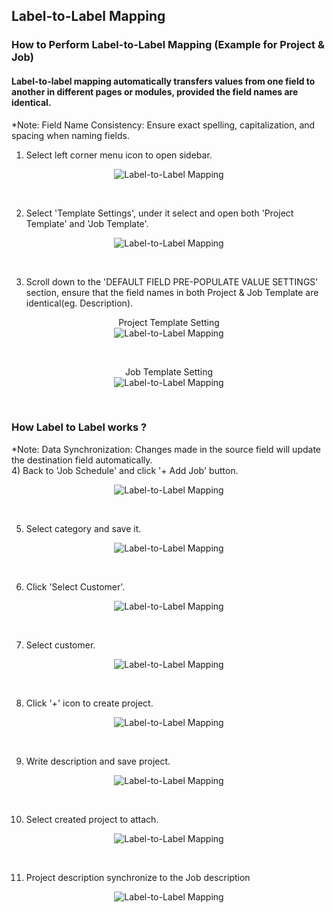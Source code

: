 ## Label-to-Label Mapping
### How to Perform Label-to-Label Mapping (Example for Project & Job)
#### Label-to-label mapping automatically transfers values from one field to another in different pages or modules, provided the field names are identical.

*Note: Field Name Consistency: Ensure exact spelling, capitalization, and spacing when naming fields.<br>

1) Select left corner menu icon to open sidebar. <br>
<p align="center">
         <img src="img2/Label_To_Label_Step_1.png" alt="Label-to-Label Mapping">
</p><br>

2) Select 'Template Settings', under it select and open both 'Project Template' and 'Job Template'. <br>
<p align="center">
         <img src="img2/Label_To_Label_Step_2.png" alt="Label-to-Label Mapping">
</p><br>

3) Scroll down to the 'DEFAULT FIELD PRE-POPULATE VALUE SETTINGS' section, ensure that the field names in both Project & Job Template are identical(eg. Description). <br>
<p align="center"> Project Template Setting<br>
         <img src="img2/Label_To_Label_Step_3.png" alt="Label-to-Label Mapping">
</p><br>
<p align="center"> Job Template Setting<br>
         <img src="img2/Label_To_Label_Step_4.png" alt="Label-to-Label Mapping">
</p><br>

### How Label to Label works ?
*Note: Data Synchronization: Changes made in the source field will update the destination field automatically. <br>
4) Back to 'Job Schedule' and click '+ Add Job' button. <br>
<p align="center">
         <img src="img2/Label_To_Label_Step_5.png" alt="Label-to-Label Mapping">
</p><br>

5) Select category and save it. <br>
<p align="center">
         <img src="img2/Label_To_Label_Step_6.png" alt="Label-to-Label Mapping">
</p><br>

6) Click 'Select Customer'. <br>
<p align="center">
         <img src="img2/Label_To_Label_Step_7.png" alt="Label-to-Label Mapping">
</p><br>

7) Select customer. <br>
<p align="center">
         <img src="img2/Label_To_Label_Step_8.png" alt="Label-to-Label Mapping">
</p><br>

8) Click '+' icon to create project. <br>
<p align="center">
         <img src="img2/Label_To_Label_Step_9.png" alt="Label-to-Label Mapping">
</p><br>

9) Write description and save project. <br>
<p align="center">
         <img src="img2/Label_To_Label_Step_10.png" alt="Label-to-Label Mapping">
</p><br>

10) Select created project to attach. <br>
<p align="center">
         <img src="img2/Label_To_Label_Step_11.png" alt="Label-to-Label Mapping">
</p><br>

11) Project description synchronize to the Job description <br>
<p align="center">
         <img src="img2/Label_To_Label_Step_12.png" alt="Label-to-Label Mapping">
</p><br>
